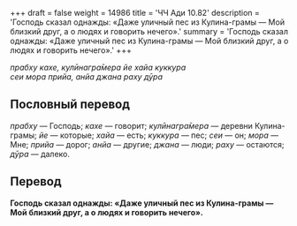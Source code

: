+++
draft = false
weight = 14986
title = 'ЧЧ Ади 10.82'
description = 'Господь сказал однажды: «Даже уличный пес из Кулина-грамы — Мой близкий друг, а о людях и говорить нечего».'
summary = 'Господь сказал однажды: «Даже уличный пес из Кулина-грамы — Мой близкий друг, а о людях и говорить нечего».'
+++

_прабху кахе, кулӣнагра̄мера йе хайа куккура  
сеи мора прийа, анйа джана раху дӯра_

## Пословный перевод

_прабху_ — Господь; _кахе_ — говорит; _кулӣнагра̄мера_ — деревни Кулина-грамы; _йе_ — которые; _хайа_ — есть; _куккура_ — пес; _сеи_ — он; _мора_ — Мне; _прийа_ — дорог; _анйа_ — другие; _джана_ — люди; _раху_ — остаются; _дӯра_ — далеко.

## Перевод

**Господь сказал однажды: «Даже уличный пес из Кулина-грамы — Мой близкий друг, а о людях и говорить нечего».**
